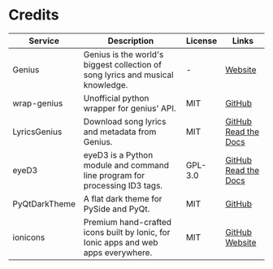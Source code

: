 # Credits

| Service       | Description                                                                        | License | Links                                                                                                                               |
| ------------- | ---------------------------------------------------------------------------------- | ------- | ----------------------------------------------------------------------------------------------------------------------------------- |
| Genius        | Genius is the world's biggest collection of song lyrics and musical knowledge.     | -       | [Website](https://genius.com)                                                                                                       |
| wrap-genius   | Unofficial python wrapper for genius' API.                                         | MIT     | [GitHub](https://github.com/fedecalendino/wrap-genius)                                                                              |
| LyricsGenius  | Download song lyrics and metadata from Genius.                                     | MIT     | [GitHub](https://github.com/johnwmillr/LyricsGenius)<br />[Read the Docs](https://lyricsgenius.readthedocs.io/en/master/index.html) |
| eyeD3         | eyeD3 is a Python module and command line program for processing ID3 tags.         | GPL-3.0 | [GitHub](https://github.com/nicfit/eyeD3)<br />[Read the Docs](https://eyed3.readthedocs.io/en/latest/)                             |
| PyQtDarkTheme | A flat dark theme for PySide and PyQt.                                             | MIT     | [GitHub](https://github.com/5yutan5/PyQtDarkTheme)                                                                                  |
| ionicons      | Premium hand-crafted icons built by Ionic, for Ionic apps and web apps everywhere. | MIT     | [GitHub](https://github.com/ionic-team/ionicons)<br />[Website](https://ionic.io/ionicons)                                          |
